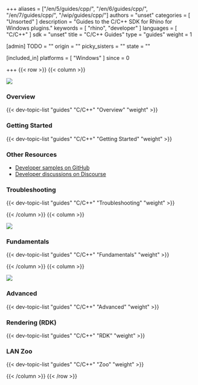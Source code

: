 +++
aliases = ["/en/5/guides/cpp/", "/en/6/guides/cpp/", "/en/7/guides/cpp/", "/wip/guides/cpp/"]
authors = "unset"
categories = [ "Unsorted" ]
description = "Guides to the C/C++ SDK for Rhino for Windows plugins."
keywords = [ "rhino", "developer" ]
languages = [ "C/C++" ]
sdk = "unset"
title = "C/C++ Guides"
type = "guides"
weight = 1

[admin]
TODO = ""
origin = ""
picky_sisters = ""
state = ""

[included_in]
platforms = [ "Windows" ]
since = 0

+++
{{< row >}}
{{< column >}}

<!--the .snagit project for this image can be found next to the image -->
[<img src="/images/cpp-guides-col1.png">](/guides/cpp/what-is-the-cpp-sdk/)

### Overview

{{< dev-topic-list "guides" "C/C++" "Overview" "weight" >}}

### Getting Started

{{< dev-topic-list "guides" "C/C++" "Getting Started" "weight" >}}

### Other Resources
- [Developer samples on GitHub](https://github.com/mcneel/rhino-developer-samples)
- [Developer discussions on Discourse](https://discourse.mcneel.com/c/rhino-developer)

### Troubleshooting

{{< dev-topic-list "guides" "C/C++" "Troubleshooting" "weight" >}}

{{< /column >}}
{{< column >}}

<!--the .snagit project for this image can be found next to the image -->
[<img src="/images/cpp-guides-col2.png">](/guides/cpp/adding-command-line-options/)

### Fundamentals

{{< dev-topic-list "guides" "C/C++" "Fundamentals" "weight" >}}

{{< /column >}}
{{< column >}}

<!--the .snagit project for this image can be found next to the image -->
[<img src="/images/cpp-guides-col3.png">](/guides/cpp/drawing-arrowheads-in-display-conduits/)

### Advanced

{{< dev-topic-list "guides" "C/C++" "Advanced" "weight" >}}

### Rendering (RDK)

{{< dev-topic-list "guides" "C/C++" "RDK" "weight" >}}

### LAN Zoo

{{< dev-topic-list "guides" "C/C++" "Zoo" "weight" >}}

{{< /column >}}
{{< /row >}}
